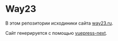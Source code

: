# Way23

В этом репозитории исходиники сайта [way23.ru](https://way23.ru/).

Сайт генерируется с помощью [vuepress-next](https://github.com/vuepress/vuepress-next).
